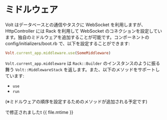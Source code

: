 # ミドルウェア

Volt はデータベースとの通信やタスクに WebSocket を利用しますが、HttpController には Rack を利用して WebSocket のコネクションを設定しています。独自のミドルウェアを追加することが可能です。コンポーネントの config/initializers/boot.rb で、以下を設定することができます:

```ruby
Volt.current_app.middleware.use(SomeMiddleware)
```

```Volt.current_app.middleware``` は ```Rack::Builder``` のインスタンスのように振る舞う ```Volt::MiddlewareStack``` を返します。また、以下のメソッドをサポートしています:

- ```use```
- ```run```

(※ミドルウェアの順序を設定するためのメソッドが追加される予定です)

で修正されましたt {{ file.mtime }}
